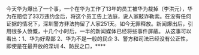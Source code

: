 今天华为爆出了一个事，一个在华为工作了13年的员工被华为裁掉（李洪元），华为在赔偿了33万违约金后，将这个员工告上法庭，说人家敲诈勒索。在没有任何证据的情况下，深圳警方非法拘留了人家251天。如今无罪释放。新闻爆出后，引用很多人愤慨，十几个小时后，一半的新闻媒体已经将些事件屏蔽。
从这事可以看出：1、华为好卑鄙 2、华为不是一般的民企 3、警方和司法已经没有公正性，即使是在最开放的深圳 4、防民之口，****